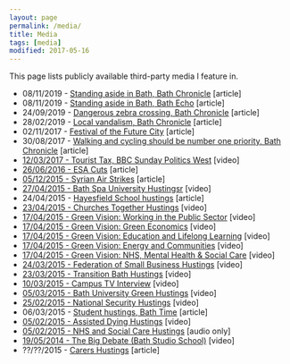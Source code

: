 ```yaml
---
layout: page
permalink: /media/
title: Media
tags: [media]
modified: 2017-05-16
---
```


This page lists publicly available third-party media I feature in.

<ul>
  <li>08/11/2019 - <a href="https://www.somersetlive.co.uk/news/somerset-news/bath-green-lib-dem-tactical-3515018">Standing aside in Bath, Bath Chronicle</a> [article]</li>
  <li>08/11/2019 - <a href="https://www.bathecho.co.uk/news/politics/bath-green-party-candidate-steps-aside-unify-votes-87121/">Standing aside in Bath, Bath Echo</a> [article]</li>
  <li>24/09/2019 - <a href="https://www.somersetlive.co.uk/news/somerset-news/horrified-parent-says-bad-parking-3354037">Dangerous zebra crossing, Bath Chronicle</a> [article]</li>
  <li>28/02/2019 - <a href="https://www.pressreader.com/uk/bath-chronicle/20190228/281569472020800">Local vandalism, Bath Chronicle</a> [article]</li>
  <li>02/11/2017 - <a href="https://stridetreglown.com/can-we-make-bath-the-uks-most-liveable-city/">Festival of the Future City</a> [article]</li>
  <li>30/08/2017 - <a href="https://www.bathchronicle.co.uk/news/bath-news/walking-cycling-should-number-one-398901">Walking and cycling should be number one priority, Bath Chronicle</a> [article]</li>
  <li><a href="https://youtu.be/ExL-_S6o82I">
  12/03/2017 - Tourist Tax, BBC Sunday Politics West</a> [video]</li>
  <li><a href="http://www.bathecho.co.uk/opinions/letters/dominic-tristram-ben-howlett-votes-to-cut-vital-esa-payments-to-the-disabled-65885/">
  26/06/2016 - ESA Cuts</a> [article]</li>
  <li><a href="http://www.bathecho.co.uk/opinions/letters/dominic-tristram-syria-air-strikes-65067/">
  05/12/2015 - Syrian Air Strikes</a> [article]</li>
  <li><a href="https://www.youtube.com/watch?v=tHXsIe_LJYk">
  27/04/2015 - Bath Spa University Hustingsr</a> [video]</li>
  <li>24/04/2015 - <a href="https://preview.hayesfield.com/index.php/news-events/page/24/">Hayesfield School hustings</a> [article]</li>
  <li><a href="https://youtu.be/jgOXDeicmk4">
  23/04/2015 - Churches Together Hustings</a> [video]</li>
  <li><a href="https://youtu.be/OpqsccWIg-o">
  17/04/2015 - Green Vision: Working in the Public Sector</a> [video]</li>
  <li><a href="https://youtu.be/JrrjbG8uIvQ">
  17/04/2015 - Green Vision: Green Economics</a> [video]</li>
  <li><a href="https://youtu.be/0cZOGAi_whc">
  17/04/2015 - Green Vision: Education and Lifelong Learning</a> [video]</li>
  <li><a href="https://youtu.be/vGjeNovK664">
  17/04/2015 - Green Vision: Energy and Communities</a> [video]</li>
  <li><a href="https://youtu.be/mEHEpaBnNRw">
  17/04/2015 - Green Vision: NHS, Mental Health &amp; Social Care</a> [video]</li>
  <li><a href="https://youtu.be/Pn1RF_gxd4Q">
  24/03/2015 - Federation of Small Business Hustings</a> [video]</li>
  <li><a href="https://youtu.be/2b5pCDOUZGw">
  23/03/2015 - Transition Bath Hustings</a> [video]</li>
  <li><a href="https://youtu.be/3clDK_CTQNg">
  10/03/2015 - Campus TV Interview</a> [video]</li>
  <li><a href="https://youtu.be/U3kEPbh6aps">
  05/03/2015 - Bath University Green Hustings</a> [video]</li>
  <li><a href="https://youtu.be/sw2sEjL6ZXk">
  25/02/2015 - National Security Hustings</a> [video]</li>
  <li>06/03/2015 - <a href="http://unibathtime.co.uk/2015/03/06/bath-green-candidate-dominic-tristram-faces-students-in-second-hustings/">Student hustings, Bath Time</a> [article]</li>
  <li><a href="https://youtu.be/3iUoHTuMbn0">
  05/02/2015 - Assisted Dying Hustings</a> [video]</li>
  <li><a href="https://youtu.be/lmdrxqjYnUg">
  05/02/2015 - NHS and Social Care Hustings</a> [audio only]</li>
  <li><a href="https://youtu.be/zy-5MbpOHYE">
  19/05/2014 - The Big Debate (Bath Studio School)</a> [video]</li>
  <li>??/??/2015 - <a href="https://www.banescarerscentre.org.uk/news/baths-parliamentary-candidates-t/">Carers Hustings</a> [article]</li>
</ul>
